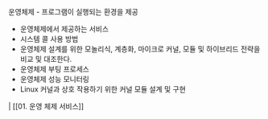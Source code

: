 
운영체제 - 프로그램이 실행되는 환경을 제공

- 운영체제에서 제공하는 서비스
- 시스템 콜 사용 방법
- 운영체제 설계를 위한 모놀리식, 계층화, 마이크로 커널, 모듈 및 하이브리드 전략을 비교 및 대조한다.
- 운영체제 부팅 프로세스
- 운영체제 성능 모니터링
- Linux 커널과 상호 작용하기 위한 커널 모듈 설계 및 구현

| [[01. 운영 체제 서비스]]
